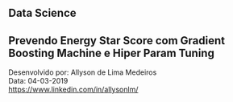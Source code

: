 ## Data Science

## Prevendo Energy Star Score com Gradient Boosting Machine e Hiper Param Tuning


Desenvolvido por: Allyson de Lima Medeiros    
Data: 04-03-2019    
https://www.linkedin.com/in/allysonlm/    
